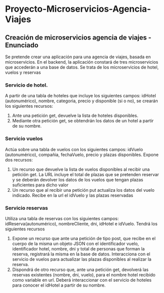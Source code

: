 # Proyecto-Microservicios-Agencia-Viajes
<h2>Creación de microservicios agencia de viajes - Enunciado</h2>

<p>Se pretende crear una aplicación para una agencia de viajes, basada en microservicios. En el backend, la aplicación constará de tres microservicios que accederán a una base de datos. Se trata de los microservicios de hotel, vuelos y reservas </p>
<h3>Servicio de hotel.</h3>
<p>A partir de una tabla de hoteles que incluye los siguientes campos: idHotel (autonumérico), nombre, categoria, precio y disponible (si o no), se crearán los siguientes recursos: </p>
<ol>
  <li>Ante una petición get, devuelve la lista de hoteles disponibles. </li>
  <li>Mediante otra petición get, se obtendrán los datos de un hotel a partir de su nombre.</li>
</ol>
<h3>Servicio vuelos</h3>

<p>Actúa sobre una tabla de vuelos con los siguientes campos: idVuelo (autonumérico), compañia, fechaVuelo, precio y plazas disponibles. Expone dos recursos:</p> 
<ol>
  <li>Un recurso que devuelve la lista de vuelos disponibles al recibir una petición get. La URL incluye el total de plazas que se pretenden reservar y se deberán devolver los datos de los vuelos que tengan plazas suficientes para dicho valor </li>
  <li>Un recurso que al recibir una petición put actualiza los datos del vuelo indicado. Recibe en la url el idVuelo y las plazas reservadas </li>
</ol>
<h3>Servicio reservas</h3>
<p>Utiliza una tabla de reservas con los siguientes campos: idReserva(autonumérico), nombreCliente, dni, idHotel e idVuelo. Tendrá los siguientes recursos </p>
<ol>
  <li>Expone un recurso que ante una petición de tipo post, que recibe en el cuerpo de la misma un objeto JSON con el identificador vuelo, identificador hotel, nombre, dni y total de personas que forman la reserva, registrará la misma en la base de datos. Interacciona con el servicio de vuelos para actualizar las plazas disponibles al realizar la reserva. </li>
  <li>Dispondrá de otro recurso que, ante una petición get, devolverá las reservas existentes (nombre, dni, vuelo), para el nombre hotel recibido como variable en url. Deberá interaccionar con el servicio de hoteles para conocer el idHotel a partir de su nombre. </li>
</ol>
